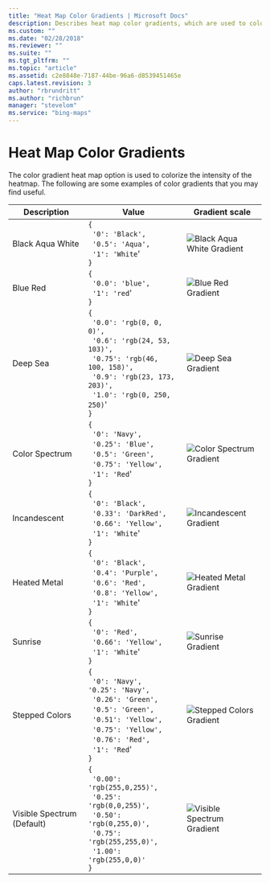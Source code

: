 ```yaml
---
title: "Heat Map Color Gradients | Microsoft Docs"
description: Describes heat map color gradients, which are used to colorize the intensity of the heatmap and provides several examples of color gradients that demonstrate how they are implemented and what they look like.
ms.custom: ""
ms.date: "02/28/2018"
ms.reviewer: ""
ms.suite: ""
ms.tgt_pltfrm: ""
ms.topic: "article"
ms.assetid: c2e8848e-7187-44be-96a6-d8539451465e
caps.latest.revision: 3
author: "rbrundritt"
ms.author: "richbrun"
manager: "stevelom"
ms.service: "bing-maps"
---
```


# Heat Map Color Gradients

The color gradient heat map option is used to colorize the intensity of the heatmap. The following are some examples of color gradients that you may find useful.

Description	               | Value	                                                                       | Gradient scale
--------------------------- | ---------------------------------------------------------------------------- | -----------------------------------
Black Aqua White           | `{`<br/>&nbsp; `'0': 'Black',`<br/>&nbsp; `'0.5': 'Aqua',`<br/>&nbsp; `'1': 'White`'<br/>`}`     | ![Black Aqua White Gradient](../../media/bmv8-heatmapcolorgradients-blackaquawhite.png)	 
Blue Red                   | `{`<br/>&nbsp; `'0.0': 'blue',`<br/>&nbsp; `'1': 'red`'<br/>`}`                             | ![Blue Red Gradient](../../media/bmv8-heatmapcolorgradients-bluered.png)	 
Deep Sea                   | `{`<br/>&nbsp; `'0.0': 'rgb(0, 0, 0)',`<br/>&nbsp; `'0.6': 'rgb(24, 53, 103)',`<br/>&nbsp; `'0.75': 'rgb(46, 100, 158)',`<br/>&nbsp; `'0.9': 'rgb(23, 173, 203)',`<br/>&nbsp; `'1.0': 'rgb(0, 250, 250)`'<br/>`}` | ![Deep Sea Gradient](../../media/bmv8-heatmapcolorgradients-deepsea.png) 	 
Color Spectrum             | `{`<br/>&nbsp; `'0': 'Navy',`<br/>&nbsp; `'0.25': 'Blue',`<br/>&nbsp; `'0.5': 'Green',`<br/>&nbsp; `'0.75': 'Yellow',`<br/>&nbsp; `'1': 'Red`'<br/>`}`  | ![Color Spectrum Gradient](../../media/bmv8-heatmapcolorgradients-colorspectrum.png)
Incandescent               | `{`<br/>&nbsp; `'0': 'Black',`<br/>&nbsp; `'0.33': 'DarkRed',`<br/>&nbsp; `'0.66': 'Yellow',`<br/>&nbsp; `'1': 'White`'<br/>`}`   | ![Incandescent Gradient](../../media/bmv8-heatmapcolorgradients-incandescent.png)	 
Heated Metal               | `{`<br/>&nbsp; `'0': 'Black',`<br/>&nbsp; `'0.4': 'Purple',`<br/>&nbsp; `'0.6': 'Red',`<br/>&nbsp; `'0.8': 'Yellow',`<br/>&nbsp; `'1': 'White`'<br/>`}` | ![Heated Metal Gradient](../../media/bmv8-heatmapcolorgradients-heatedmetal.png)	 
Sunrise	                   | `{`<br/>&nbsp; `'0': 'Red',`<br/>&nbsp; `'0.66': 'Yellow',`<br/>&nbsp; `'1': 'White`'<br/>`}`    | ![Sunrise Gradient](../../media/bmv8-heatmapcolorgradients-sunrise.png)	 
Stepped Colors             | `{`<br/>&nbsp; `'0': 'Navy',    '0.25': 'Navy',`<br/>&nbsp; `'0.26': 'Green',`<br/>&nbsp; `'0.5': 'Green',`<br/>&nbsp; `'0.51': 'Yellow',`<br/>&nbsp; `'0.75': 'Yellow',`<br/>&nbsp; `'0.76': 'Red',`<br/>&nbsp; `'1': 'Red`'<br/>`}`  | ![Stepped Colors Gradient](../../media/bmv8-heatmapcolorgradients-steppedcolors.png)	  	 
Visible Spectrum (Default) | `{`<br/>&nbsp; `'0.00': 'rgb(255,0,255)',`<br/>&nbsp; `'0.25': 'rgb(0,0,255)',`<br/>&nbsp; `'0.50': 'rgb(0,255,0)',`<br/>&nbsp; `'0.75': 'rgb(255,255,0)',`<br/>&nbsp; ` '1.00': 'rgb(255,0,0)'  `<br/>`}` | ![Visible Spectrum Gradient](../../media/bmv8-heatmapcolorgradients-visiblespectrum.png)	